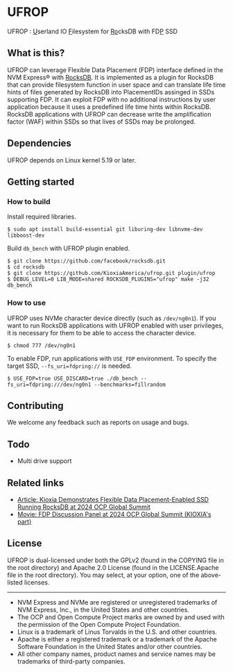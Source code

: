 # UFROP
UFROP : <ins>U</ins>serland IO <ins>F</ins>ilesystem for <ins>Ro</ins>cksDB with FD<ins>P</ins> SSD

## What is this?
UFROP can leverage Flexible Data Placement (FDP) interface defined in the NVM Express® with [RocksDB](https://github.com/facebook/rocksdb).
It is implemented as a plugin for RocksDB that can provide filesystem function in user space and can translate life time hints of files generated by RocksDB into PlacementIDs assinged in SSDs supporting FDP.
It can exploit FDP with no additional instructions by user application because it uses a predefined life time hints within RocksDB.
RocksDB applications with UFROP can decrease write the amplification factor (WAF) within SSDs so that lives of SSDs may be prolonged.

## Dependencies
UFROP depends on Linux kernel 5.19 or later.

## Getting started

### How to build

Install required libraries.

    $ sudo apt install build-essential git liburing-dev libnvme-dev libboost-dev

Build `db_bench` with UFROP plugin enabled.

    $ git clone https://github.com/facebook/rocksdb.git
    $ cd rocksdb
    $ git clone https://github.com/KioxiaAmerica/ufrop.git plugin/ufrop
    $ DEBUG_LEVEL=0 LIB_MODE=shared ROCKSDB_PLUGINS="ufrop" make -j32 db_bench

### How to use
UFROP uses NVMe character device directly (such as `/dev/ng0n1`).
If you want to run RocksDB applications with UFROP enabled with user privileges, it is necessary for them to be able to access the character device.

    $ chmod 777 /dev/ng0n1

To enable FDP, run applications with `USE_FDP` environment. To specify the target SSD, `--fs_uri=fdpring://` is needed.

    $ USE_FDP=true USE_DISCARD=true ./db_bench --fs_uri=fdpring:///dev/ng0n1 --benchmarks=fillrandom

## Contributing

We welcome any feedback such as reports on usage and bugs. 

## Todo

* Multi drive support

## Related links
* [Article: Kioxia Demonstrates Flexible Data Placement-Enabled SSD Running RocksDB at 2024 OCP Global Summit](https://www.kioxia.com/en-jp/business/news/2024/20241015-2.html)
* [Movie: FDP Discussion Panel at 2024 OCP Global Summit (KIOXIA's part)](https://youtu.be/vBKLOmAWTVg?si=QzA3soVl7CbcXQ-a&t=758)

## License
UFROP is dual-licensed under both the GPLv2 (found in the COPYING file in the root directory) and Apache 2.0 License (found in the LICENSE.Apache file in the root directory). You may select, at your option, one of the above-listed licenses.

---
* NVM Express and NVMe are registered or unregistered trademarks of NVM Express, Inc., in the United States and other countries.
* The OCP and Open Compute Project marks are owned by and used with the permission of the Open Compute Project Foundation.
* Linux is a trademark of Linus Torvalds in the U.S. and other countries.
* Apache is either a registered trademark or a trademark of the Apache Software Foundation in the United States and/or other countries.
* All other company names, product names and service names may be trademarks of third-party companies.
